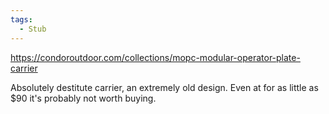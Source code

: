 ```yaml
---
tags:
  - Stub
---
```

https://condoroutdoor.com/collections/mopc-modular-operator-plate-carrier

Absolutely destitute carrier, an extremely old design. Even at for as little as $90 it's probably not worth buying.